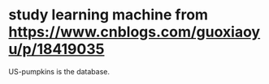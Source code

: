 # study learning machine from https://www.cnblogs.com/guoxiaoyu/p/18419035

US-pumpkins is the database.

